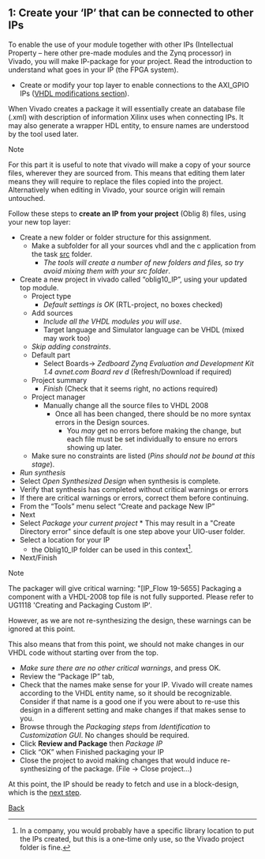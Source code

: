 ## 1: Create your ‘IP’ that can be connected to other IPs ##
To enable the use of your module together with other IPs (Intellectual Property – here other pre-made modules and the Zynq processor) in Vivado, you will make IP-package for your project. 
Read the introduction to understand what goes in your IP (the FPGA system).

* Create or modify your top layer to enable connections to the AXI_GPIO IPs ([VHDL modifications section](./vhdl.md)). 

When Vivado creates a package it will essentially create an database file (.xml) with description of information Xilinx uses when connecting IPs. 
It may also generate a wrapper HDL entity, to ensure names are understood by the tool used later. 

> [!NOTE]
> For this part it is useful to note that vivado will make a copy of your source files, wherever they are sourced from.
> This means that editing them later means they will require to replace the files copied into the project.
> Alternatively when editing in Vivado, your source origin will remain untouched.  

Follow these steps to **create an IP from your project** (Oblig 8) files, using your new top layer:
* Create a new folder or folder structure for this assignment.
   * Make a subfolder for all your sources vhdl and the c application from the task [src](./src/) folder.
      * _The tools will create a number of new folders and files, so try avoid mixing them with _your_ src folder_.    
* Create a new project in vivado called “oblig10_IP”, using your updated top module.
   * Project type
      * _Default settings is OK_ (RTL-project, no boxes checked)
   * Add sources
      * _Include all the VHDL modules you will use_. 
      * Target language and Simulator language can be VHDL (mixed may work too)
   * _Skip adding constraints_.
   * Default part
      * Select Boards-> _Zedboard Zynq Evaluation and Development Kit 1.4 avnet.com Board rev d_  (Refresh/Download if required)
   * Project summary
      * _Finish_ (Check that it seems right, no actions required)
   * Project manager
     * Manually change all the source files to VHDL 2008
       * Once all has been changed, there should be no more syntax errors in the Design sources.
          * You _may_ get no errors before making the change, but each file must be set individually to ensure no errors showing up later. 
   * Make sure no constraints are listed (_Pins should not be bound at this stage_). 
*	_Run synthesis_
*	Select _Open Synthesized Design_ when synthesis is complete.
*	Verify that synthesis has completed without critical warnings or errors
   *	If there are critical warnings or errors, correct them before continuing. 
*	From the “Tools” menu select “Create and package New IP”
   *	Next
   *	Select _Package your current project_
      * This may result in a "Create Directory error"	since default is one step above your UIO-user folder. 
   * Select a location for your IP
      *	the Oblig10_IP folder can be used in this context[^1].
   *	Next/Finish
     
[^1]: In a company, you would probably have a specific library location to put the IPs created, but this is a one-time only use, so the Vivado project folder is fine. 

> [!NOTE]
> The packager will give critical warning:
> "[IP_Flow 19-5655] Packaging a component with a VHDL-2008 top file is not fully supported. Please refer to UG1118 'Creating and Packaging Custom IP'.
>
> However, as we are not re-synthesizing the design, these warnings can be ignored at this point.
> 
> This also means that from this point, we should not make changes in our VHDL code without starting over from the top.

* _Make sure there are no other critical warnings_, and press OK.   
*	Review the “Package IP” tab, 
   *	Check that the names make sense for your IP.
      Vivado will create names according to the VHDL entity name, so it should be recognizable.
    	Consider if that name is a good one if you were about to re-use this design in a different setting and make changes if that makes sense to you.
   *	Browse through the _Packaging steps_ from _Identification_ to _Customization GUI_. No changes should be required.
   *	Click **Review and Package** then _Package IP_ 
   *	Click “OK” when Finished packaging your IP
*	Close the project to avoid making changes that would induce re-synthesizing of the package. (File -> Close project…)

At this point, the IP should be ready to fetch and use in a block-design, which is the [next step](./blockdesign.md). 

[Back](./readme.md)
